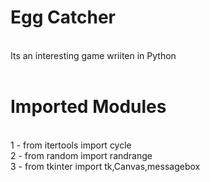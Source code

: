 <h1>Egg Catcher</h1><br>
Its an interesting game wriiten in Python <br><br>

<h1>Imported Modules</h1>
<br>
1 - from itertools import cycle<br>
2 - from random import randrange<br>
3 - from tkinter import tk,Canvas,messagebox<br>


